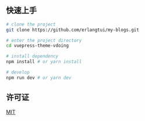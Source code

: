 ## 快速上手

```bash
# clone the project
git clone https://github.com/erlangtui/my-blogs.git

# enter the project directory
cd vuepress-theme-vdoing

# install dependency
npm install # or yarn install

# develop
npm run dev # or yarn dev
```


## 许可证
[MIT](https://github.com/erlangtui/my-blogs/blob/master/LICENSE)

